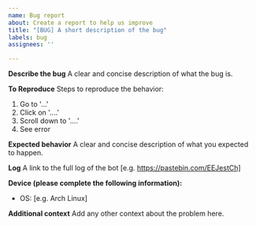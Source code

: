 ```yaml
---
name: Bug report
about: Create a report to help us improve
title: "[BUG] A short description of the bug"
labels: bug
assignees: ''

---
```


**Describe the bug**
A clear and concise description of what the bug is.

**To Reproduce**
Steps to reproduce the behavior:
1. Go to '...'
2. Click on '....'
3. Scroll down to '....'
4. See error

**Expected behavior**
A clear and concise description of what you expected to happen.

**Log**
A link to the full log of the bot [e.g. https://pastebin.com/EEJestCh]

**Device (please complete the following information):**
 - OS: [e.g. Arch Linux]

**Additional context**
Add any other context about the problem here.
